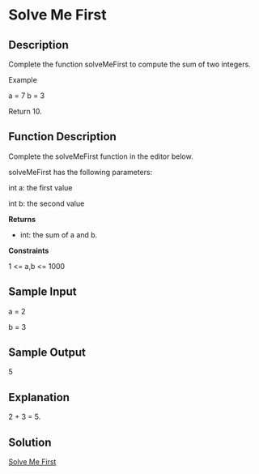# Solve Me First

## Description

Complete the function solveMeFirst to compute the sum of two integers.

Example

a = 7
b = 3

Return 10.

## Function Description

Complete the solveMeFirst function in the editor below.

solveMeFirst has the following parameters:

int a: the first value

int b: the second value

**Returns**

- int: the sum of a and b.

**Constraints**

1 <= a,b <= 1000 

## Sample Input

a = 2

b = 3

## Sample Output

5

## Explanation

2 + 3 = 5.

## Solution

[Solve Me First](https://github.com/rammya29/Tech-And-Target/blob/main/HakerRank%20Solution/Day-1/Solve%20Me%20First/solution.py)
